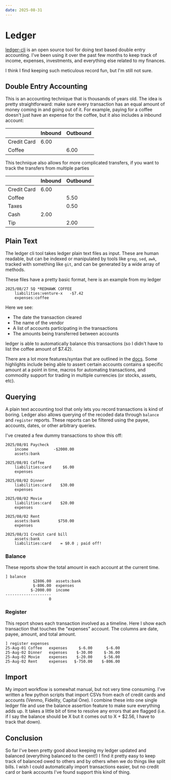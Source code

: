 ```yaml
---
date: 2025-08-31
---
```


# Ledger

[ledger-cli](https://ledger-cli.org) is an open source tool for doing text based double entry accounting.
I've been using it over the past few months to keep track of income, expenses, investments, and everything else related to my finances.


I think I find keeping such meticulous record fun, but I'm still not sure.


## Double Entry Accounting
This is an accounting technique that is thousands of years old.
The idea is pretty straightforward: make sure every transaction has an equal amount of money coming in and going out of it.
For example, paying for a coffee doesn't just have an expense for the coffee, but it also includes a inbound account:

|              | Inbound | Outbound |
| ------------ | ------- | -------- |
| Credit Card  | 6.00    |          |
| Coffee       |         | 6.00     |


This technique also allows for more complicated transfers, if you want to track the transfers from multiple parties

|              | Inbound | Outbound |
| ------------ | ------- | -------- |
| Credit Card  | 6.00    |          |
| Coffee       |         | 5.50     |
| Taxes        |         | 0.50     |
| Cash         | 2.00    |          |
| Tip          |         | 2.00     |



## Plain Text
The ledger cli tool takes ledger plain text files as input. These are human readable, but can be indexed or manipulated by tools like `grep`, `sed`, `awk`, tracked with something like `git`, and can be generated by a wide array of methods.

These files have a pretty basic format, here is an example from my ledger
```none
2025/08/27 SQ *REDHAWK COFFEE
    liabilities:venture-x   -$7.42
    expenses:coffee
```

Here we see:

 * The date the transaction cleared
 * The name of the vendor
 * A list of accounts participating in the transactions
 * The amounts being transferred between accounts

ledger is able to automatically balance this transactions (so I didn't have to list the coffee amount of $7.42).


There are a lot more features/syntax that are outlined in the [docs](https://ledger-cli.org/doc/ledger3.html). Some highlights include being able to assert certain accounts contains a specific amount at a point in time, macros for automating transactions, and commodity support for trading in multiple currencies (or stocks, assets, etc).


## Querying
A plain text accounting tool that only lets you record transactions is kind of boring.
Ledger also allows querying of the recoded data through `balance` and `register` reports.
These reports can be filtered using the payee, accounts, dates, or other arbitrary queries.

I've created a few dummy transactions to show this off:
```
2025/08/01 Paycheck
    income           -$2000.00
    assets:bank

2025/08/01 Coffee
    liabilities:card     $6.00
    expenses

2025/08/02 Dinner
    liabilities:card    $30.00
    expenses

2025/08/02 Movie
    liabilities:card    $20.00
    expenses

2025/08/02 Rent
    assets:bank        $750.00
    expenses

2025/08/31 Credit card bill
    assets:bank
    liabilities:card    = $0.0 ; paid off!
```

### Balance
These reports show the total amount in each account at the current time.

```
] balance
            $2806.00  assets:bank
            $-806.00  expenses
           $-2000.00  income
--------------------
                   0
```

### Register
This report shows each transaction involved as a timeline. Here I show each transaction that touches the "expenses" account. The columns are date, payee, amount, and total amount.

```
] register expenses
25-Aug-01 Coffee   expenses     $-6.00      $-6.00
25-Aug-02 Dinner   expenses    $-30.00     $-36.00
25-Aug-02 Movie    expenses    $-20.00     $-56.00
25-Aug-02 Rent     expenses   $-750.00    $-806.00
```

## Import
My import workflow is somewhat manual, but not very time consuming.
I've written a few python scripts that import CSVs from each of credit cards and accounts (Venmo, Fidelity, Capital One).
I combine these into one single ledger file and use the balance assertion feature to make sure everything adds up. 
It takes a little bit of time to resolve any errors that are flagged (i.e. if I say the balance should be X but it comes out to X + $2.56, I have to track that down).



## Conclusion
So far I've been pretty good about keeping my ledger updated and balanced (everything balanced to the cent!)
I find it pretty easy to keep track of balanced owed to others and by others when we do things like split bills.
I wish I could automatically import transactions easier, but no credit card or bank accounts I've found support this kind of thing.